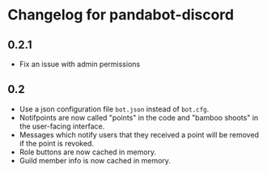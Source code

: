 # Changelog for pandabot-discord

## 0.2.1
- Fix an issue with admin permissions

## 0.2

- Use a json configuration file `bot.json` instead of `bot.cfg`.
- Notifpoints are now called "points" in the code and "bamboo shoots" in the 
  user-facing interface.
- Messages which notify users that they received a point will be removed if
  the point is revoked.
- Role buttons are now cached in memory.
- Guild member info is now cached in memory.